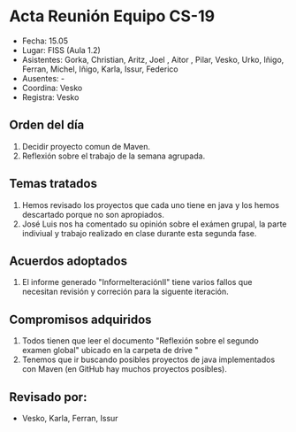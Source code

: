 # Acta Reunión Equipo CS-19

- Fecha: 15.05
- Lugar: FISS (Aula 1.2)
- Asistentes: Gorka, Christian, Aritz, Joel , Aitor , Pilar, Vesko, Urko, Iñigo, Ferran, Michel, Iñigo, Karla, Issur, Federico
- Ausentes: -
- Coordina: Vesko
- Registra: Vesko

## Orden del día
1. Decidir proyecto comun de Maven.
2. Reflexión sobre el trabajo de la semana agrupada.

## Temas tratados
1. Hemos revisado los proyectos que cada uno tiene en java y los hemos descartado porque no son apropiados.
2. José Luis nos ha comentado su opinión sobre el exámen grupal, la parte indiviual y trabajo realizado en clase durante esta segunda fase.


## Acuerdos adoptados
1. El informe generado "InformeIteraciónII"  tiene varios fallos que necesitan revisión y correción para la siguente iteración. 
  
## Compromisos adquiridos
1. Todos tienen que leer el documento "Reflexión sobre el segundo examen global" ubicado en la carpeta de drive "
2. Tenemos que ir buscando posibles proyectos de java implementados con Maven (en GitHub hay muchos proyectos posibles).

## Revisado por:
- Vesko, Karla, Ferran, Issur


